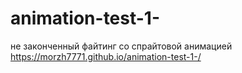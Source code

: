 # animation-test-1-
не законченный файтинг со спрайтовой анимацией
https://morzh7771.github.io/animation-test-1-/
